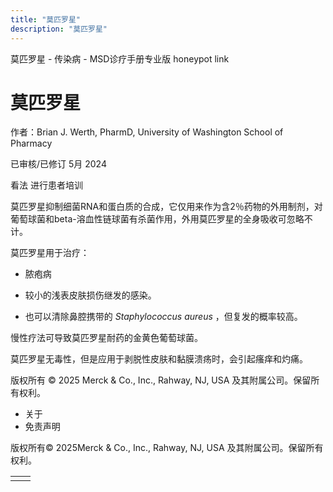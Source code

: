 ```yaml
---
title: "莫匹罗星"
description: "莫匹罗星"
---
```


﻿莫匹罗星 \- 传染病 \- MSD诊疗手册专业版 honeypot link

# 莫匹罗星

作者：Brian J. Werth, PharmD, University of Washington School of Pharmacy

已审核/已修订 5月 2024

看法 进行患者培训

莫匹罗星抑制细菌RNA和蛋白质的合成，它仅用来作为含2％药物的外用制剂，对葡萄球菌和beta-溶血性链球菌有杀菌作用，外用莫匹罗星的全身吸收可忽略不计。

莫匹罗星用于治疗：

- 脓疱病

- 较小的浅表皮肤损伤继发的感染。

- 也可以清除鼻腔携带的 _Staphylococcus aureus_ ，但复发的概率较高。


慢性疗法可导致莫匹罗星耐药的金黄色葡萄球菌。

莫匹罗星无毒性，但是应用于剥脱性皮肤和黏膜溃疡时，会引起瘙痒和灼痛。



版权所有 © 2025
Merck & Co., Inc., Rahway, NJ, USA 及其附属公司。保留所有权利。

- 关于
- 免责声明

版权所有© 2025Merck & Co., Inc., Rahway, NJ, USA 及其附属公司。保留所有权利。

|     |     |
| --- | --- |
|  |  |